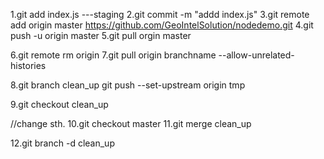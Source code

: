 1.git add index.js    ---staging
2.git commit -m "addd index.js"
3.git remote add origin master https://github.com/GeoIntelSolution/nodedemo.git
4.git push -u origin master
5.git pull orgin master





6.git remote rm origin
7.git pull origin branchname --allow-unrelated-histories



8.git branch clean_up
git push --set-upstream origin tmp

9.git checkout clean_up

//change sth.
10.git checkout master
11.git merge clean_up

12.git branch -d clean_up






